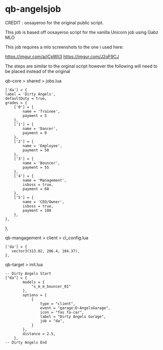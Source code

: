 # qb-angelsjob
CREDIT : oosayeroo for the original public script. 

This job is based off oosayeroo script for the vanilla Unicorn job using Gabz MLO

This job requires a mlo screenshots to the one i used here:

https://imgur.com/a/jCpWIi3
https://imgur.com/J2gF9CJ

The steps are similar to the orginal script however the following will need to be placed instead of the original

qb-core > shared > jobs.lua

    ['da'] = {
	label = 'Dirty Angels',
	defaultDuty = true,
	grades = {
		['0'] = {
			name = 'Trainee',
			payment = 5
		},
		['1'] = {
			name = 'Dancer',
			payment = 0
		},
		['2'] = {
			name = 'Employee',
			payment = 50
		},
        ['3'] = {
			name = 'Bouncer',
			payment = 55
		},
        ['4'] = {
			name = 'Management',
			isboss = true,
			payment = 60
		},
        ['5'] = {
			name = 'CEO/Owner',
			isboss = true,
			payment = 100
		},
	},
},

qb-mangagement > client > cl_config.lua

    ['da'] = {
       vector3(313.02, 206.4, 104.37),
    },
    

qb-target > init.lua

	-- Dirty Angels Start
	["da"] = {
			models = {
				"s_m_m_bouncer_01"
			},
			options = {
				{
					type = "client",
					event = "garage:D-AngelsGarage",
					icon = "fas fa-car",
					label = "Dirty Angels Garage",
					job = "da",
				}
			},
			distance = 2.5,
		},
	-- Dirty Angels End
